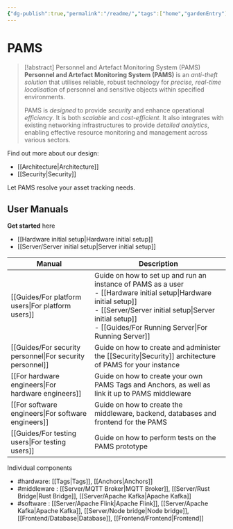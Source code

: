 ```yaml
---
{"dg-publish":true,"permalink":"/readme/","tags":["home","gardenEntry"],"noteIcon":""}
---
```


# PAMS

> [!abstract] Personnel and Artefact Monitoring System (PAMS)
> **Personnel and Artefact Monitoring System (PAMS)** is an *anti-theft solution* that utilises reliable, robust technology for *precise, real-time localisation* of personnel and sensitive objects within specified environments.
> 
> PAMS is *designed* to provide *security* and enhance operational *efficiency*. It is both *scalable* and *cost-efficient*. It also integrates with existing networking infrastructures to provide *detailed analytics*, enabling effective resource monitoring and management across various sectors.

Find out more about our design:

- [[Architecture\|Architecture]]
- [[Security\|Security]]

Let PAMS resolve your asset tracking needs.

## User Manuals

**Get started** here

- [[Hardware initial setup\|Hardware initial setup]]
- [[Server/Server initial setup\|Server initial setup]]

| Manual                     | Description                                                                                                                                            |
| -------------------------- | ------------------------------------------------------------------------------------------------------------------------------------------------------ |
| [[Guides/For platform users\|For platform users]]     | Guide on how to set up and run an instance of PAMS as a user<br>- [[Hardware initial setup\|Hardware initial setup]]<br>- [[Server/Server initial setup\|Server initial setup]]<br>- [[Guides/For Running Server\|For Running Server]] |
| [[Guides/For security personnel\|For security personnel]] | Guide on how to create and administer the [[Security\|Security]] architecture of PAMS for your instance                                                          |
| [[For hardware engineers\|For hardware engineers]] | Guide on how to create your own PAMS Tags and Anchors, as well as link it up to PAMS middleware                                                        |
| [[For software engineers\|For software engineers]] | Guide on how to create the middleware, backend, databases and frontend for the PAMS                                                                    |
| [[Guides/For testing users\|For testing users]]      | Guide on how to perform tests on the PAMS prototype                                                                                                    |

Individual components

- #hardware: [[Tags\|Tags]], [[Anchors\|Anchors]]
- #middleware : [[Server/MQTT Broker\|MQTT Broker]], [[Server/Rust Bridge\|Rust Bridge]], [[Server/Apache Kafka\|Apache Kafka]]
- #software : [[Server/Apache Flink\|Apache Flink]], [[Server/Apache Kafka\|Apache Kafka]], [[Server/Node bridge\|Node bridge]], [[Frontend/Database\|Database]], [[Frontend/Frontend\|Frontend]]

